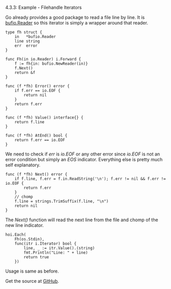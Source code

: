 4.3.3: Example - Filehandle Iterators

Go already provides a good package to read a file line by line. It is [bufio.Reader](http://golang.org/pkg/bufio/) so this iterator is simply a wrapper around that reader.

    type fh struct {
        in   *bufio.Reader
        line string
        err  error
    }
    
    func Fh(in io.Reader) i.Forward {
        f := fh{in: bufio.NewReader(in)}
        f.Next()
        return &f
    }
    
    func (f *fh) Error() error {
        if f.err == io.EOF {
            return nil
        }
        return f.err
    }
    
    func (f *fh) Value() interface{} {
        return f.line
    }
    
    func (f *fh) AtEnd() bool {
        return f.err == io.EOF
    }

We need to check if *err* is *io.EOF* or any other error since *io.EOF* is not an error condition but simply an *EOS* indicator. Everything else is pretty much self explanatory.

    func (f *fh) Next() error {
        if f.line, f.err = f.in.ReadString('\n'); f.err != nil && f.err != io.EOF {
            return f.err
        }
        // chomp
        f.line = strings.TrimSuffix(f.line, "\n")
        return nil
    }

The *Next()* function will read the next line from the file and chomp of the new line indicator.

    hoi.Each(
        Fh(os.Stdin),
        func(itr i.Iterator) bool {
            line, _ := itr.Value().(string)
            fmt.Println("Line: " + line)
            return true
        })

Usage is same as before.

Get the source at [GitHub](https://github.com/mg/hog/blob/master/c4/fh.go).    